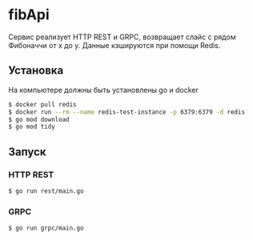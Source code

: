 # fibApi
Сервис реализует HTTP REST и GRPC, возвращает слайс с рядом Фибоначчи от x до y. Данные кэшируются при помощи Redis. 

## Установка 

На компьютере должны быть установлены go и docker 
``` sh
$ docker pull redis
$ docker run --rm --name redis-test-instance -p 6379:6379 -d redis
$ go mod download
$ go mod tidy
``` 

## Запуск 

### HTTP REST
``` sh
$ go run rest/main.go
```
### GRPC
``` sh
$ go run grpc/main.go
```